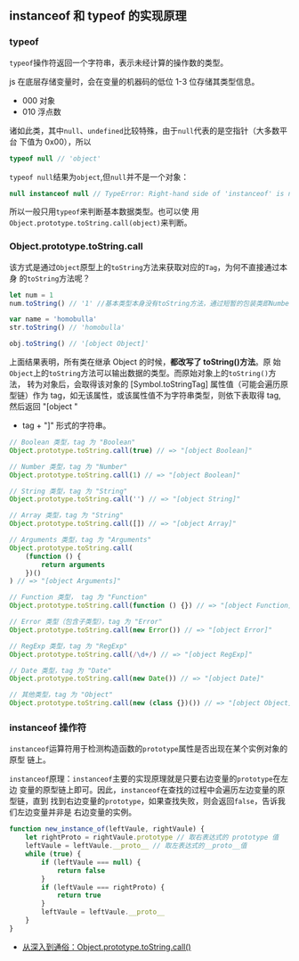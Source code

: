 ## instanceof 和 typeof 的实现原理

### typeof

`typeof`操作符返回一个字符串，表示未经计算的操作数的类型。

js 在底层存储变量时，会在变量的机器码的低位 1-3 位存储其类型信息。

-   000 对象
-   010 浮点数

诸如此类，其中`null`、`undefined`比较特殊，由于`null`代表的是空指针（大多数平台
下值为 0x00），所以

```js
typeof null // 'object'
```

`typeof null`结果为`object`,但`null`并不是一个对象：

```js
null instanceof null // TypeError: Right-hand side of 'instanceof' is not an object
```

所以一般只用`typeof`来判断基本数据类型。也可以使
用`Object.prototype.toString.call(object)`来判断。

### Object.prototype.toString.call

该方式是通过`Object`原型上的`toString`方法来获取对应的`Tag`，为何不直接通过本身
的`toString`方法呢？

```js
let num = 1
num.toString() // '1' //基本类型本身没有toString方法，通过短暂的包装类即Number来操作

var name = 'homobulla'
str.toString() // 'homobulla'

obj.toString() // '[object Object]'
```

上面结果表明，所有类在继承 Object 的时候，**都改写了 toString()方法**。原
始`Object`上的`toString`方法可以输出数据的类型。而原始对象上的`toString()`方法，
转为对象后，会取得该对象的 [Symbol.toStringTag] 属性值（可能会遍历原型链）作为
tag，如无该属性，或该属性值不为字符串类型，则依下表取得 tag, 然后返回 "[object "

-   tag + "]" 形式的字符串。

```js
// Boolean 类型，tag 为 "Boolean"
Object.prototype.toString.call(true) // => "[object Boolean]"

// Number 类型，tag 为 "Number"
Object.prototype.toString.call(1) // => "[object Boolean]"

// String 类型，tag 为 "String"
Object.prototype.toString.call('') // => "[object String]"

// Array 类型，tag 为 "String"
Object.prototype.toString.call([]) // => "[object Array]"

// Arguments 类型，tag 为 "Arguments"
Object.prototype.toString.call(
    (function () {
        return arguments
    })()
) // => "[object Arguments]"

// Function 类型， tag 为 "Function"
Object.prototype.toString.call(function () {}) // => "[object Function]"

// Error 类型（包含子类型），tag 为 "Error"
Object.prototype.toString.call(new Error()) // => "[object Error]"

// RegExp 类型，tag 为 "RegExp"
Object.prototype.toString.call(/\d+/) // => "[object RegExp]"

// Date 类型，tag 为 "Date"
Object.prototype.toString.call(new Date()) // => "[object Date]"

// 其他类型，tag 为 "Object"
Object.prototype.toString.call(new (class {})()) // => "[object Object]"
```

### instanceof 操作符

`instanceof`运算符用于检测构造函数的`prototype`属性是否出现在某个实例对象的原型
链上。

`instanceof`原理：`instanceof`主要的实现原理就是只要右边变量的`prototype`在左边
变量的原型链上即可。因此，`instanceof`在查找的过程中会遍历左边变量的原型链，直到
找到右边变量的`prototype`，如果查找失败，则会返回`false`，告诉我们左边变量并非是
右边变量的实例。

```js
function new_instance_of(leftVaule, rightVaule) {
    let rightProto = rightVaule.prototype // 取右表达式的 prototype 值
    leftVaule = leftVaule.__proto__ // 取左表达式的__proto__值
    while (true) {
        if (leftVaule === null) {
            return false
        }
        if (leftVaule === rightProto) {
            return true
        }
        leftVaule = leftVaule.__proto__
    }
}
```

-   [从深入到通俗：Object.prototype.toString.call()](https://zhuanlan.zhihu.com/p/118793721)
